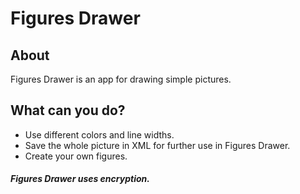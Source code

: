 # Figures Drawer

## About
Figures Drawer is an app for drawing simple pictures.

## What can you do?
* Use different colors and line widths.
* Save the whole picture in XML for further use in Figures Drawer.
* Create your own figures.

##### Figures Drawer uses encryption.
